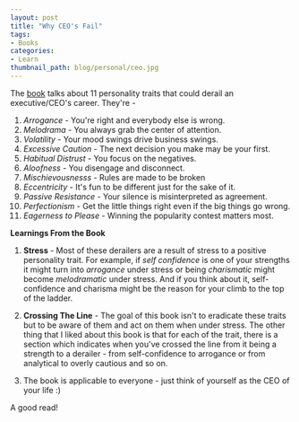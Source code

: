 ```yaml
---
layout: post
title: "Why CEO's Fail"
tags:
- Books
categories:
- Learn
thumbnail_path: blog/personal/ceo.jpg
---
```


The [book](http://www.amazon.com/Why-CEOs-Fail-Behaviors-Derail/dp/0787967637/) talks about 11 personality traits that could derail an executive/CEO's career. They're - 

1. *Arrogance* - You're right and everybody else is wrong.
2. *Melodrama* - You always grab the center of attention.
3. *Volatility* - Your mood swings drive business swings.
4. *Excessive Caution* - The next decision you make may be your first.
5. *Habitual Distrust* - You focus on the negatives.
6. *Aloofness* - You disengage and disconnect.
7. *Mischievousnesss* - Rules are made to be broken
8. *Eccentricity* - It's fun to be different just for the sake of it.
9. *Passive Resistance* - Your silence is misinterpreted as agreement.
10. *Perfectionism* - Get the little things right even if the big things go wrong.
11. *Eagerness to Please* - Winning the popularity contest matters most.

**Learnings From the Book**

1. **Stress** - Most of these derailers are a result of stress to a positive personality trait. For example, if *self confidence* is one of your strengths it might turn into *arrogance* under stress or being *charismatic* might become *melodramatic* under stress. And if you think about it, self-confidence and charisma might be the reason for your climb to the top of the ladder.

2. **Crossing The Line** - The goal of this book isn't to eradicate these traits but to be aware of them and act on them when under stress. The other thing that I liked about this book is that for each of the trait, there is a section which indicates when you've crossed the line from it being a strength to a derailer - from self-confidence to arrogance or from analytical to overly cautious and so on.

3. The book is applicable to everyone - just think of yourself as the CEO of your life :)

A good read!